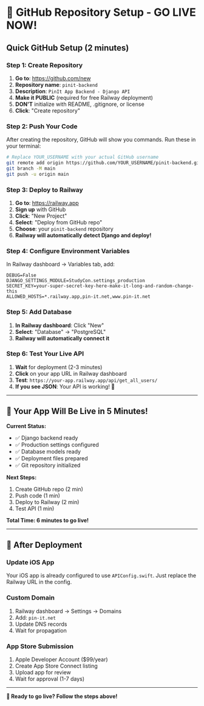 # 🚀 GitHub Repository Setup - GO LIVE NOW!

## Quick GitHub Setup (2 minutes)

### Step 1: Create Repository
1. **Go to**: https://github.com/new
2. **Repository name**: `pinit-backend`
3. **Description**: `PinIt App Backend - Django API`
4. **Make it PUBLIC** (required for free Railway deployment)
5. **DON'T** initialize with README, .gitignore, or license
6. **Click**: "Create repository"

### Step 2: Push Your Code
After creating the repository, GitHub will show you commands. Run these in your terminal:

```bash
# Replace YOUR_USERNAME with your actual GitHub username
git remote add origin https://github.com/YOUR_USERNAME/pinit-backend.git
git branch -M main
git push -u origin main
```

### Step 3: Deploy to Railway
1. **Go to**: https://railway.app
2. **Sign up** with GitHub
3. **Click**: "New Project"
4. **Select**: "Deploy from GitHub repo"
5. **Choose**: your `pinit-backend` repository
6. **Railway will automatically detect Django and deploy!**

### Step 4: Configure Environment Variables
In Railway dashboard → Variables tab, add:

```
DEBUG=False
DJANGO_SETTINGS_MODULE=StudyCon.settings_production
SECRET_KEY=your-super-secret-key-here-make-it-long-and-random-change-this
ALLOWED_HOSTS=*.railway.app,pin-it.net,www.pin-it.net
```

### Step 5: Add Database
1. **In Railway dashboard**: Click "New"
2. **Select**: "Database" → "PostgreSQL"
3. **Railway will automatically connect it**

### Step 6: Test Your Live API
1. **Wait** for deployment (2-3 minutes)
2. **Click** on your app URL in Railway dashboard
3. **Test**: `https://your-app.railway.app/api/get_all_users/`
4. **If you see JSON**: Your API is working! 🎉

---

## 🎯 Your App Will Be Live in 5 Minutes!

**Current Status:**
- ✅ Django backend ready
- ✅ Production settings configured
- ✅ Database models ready
- ✅ Deployment files prepared
- ✅ Git repository initialized

**Next Steps:**
1. Create GitHub repo (2 min)
2. Push code (1 min)
3. Deploy to Railway (2 min)
4. Test API (1 min)

**Total Time: 6 minutes to go live!**

---

## 📱 After Deployment

### Update iOS App
Your iOS app is already configured to use `APIConfig.swift`. Just replace the Railway URL in the config.

### Custom Domain
1. Railway dashboard → Settings → Domains
2. Add: `pin-it.net`
3. Update DNS records
4. Wait for propagation

### App Store Submission
1. Apple Developer Account ($99/year)
2. Create App Store Connect listing
3. Upload app for review
4. Wait for approval (1-7 days)

---

**🚀 Ready to go live? Follow the steps above!**

